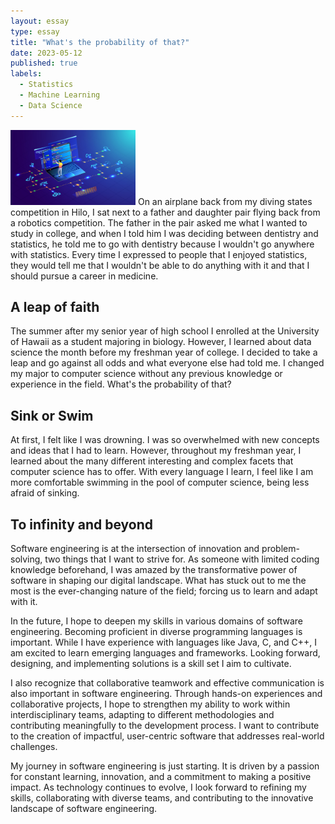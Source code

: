 ```yaml
---
layout: essay
type: essay
title: "What's the probability of that?"
date: 2023-05-12
published: true
labels:
  - Statistics
  - Machine Learning
  - Data Science
---
```


<img width="200px" 
     class="rounded float-start pe-4" 
     src="../img/software.png" >
On an airplane back from my diving states competition in Hilo, I sat next to a father and daughter pair flying back from a robotics competition. The father in the pair asked me what I wanted to study in college, and when I told him I was deciding between dentistry and statistics, he told me to go with dentistry because I wouldn't go anywhere with statistics. Every time I expressed to people that I enjoyed statistics, they would tell me that I wouldn't be able to do anything with it and that I should pursue a career in medicine.

## A leap of faith
The summer after my senior year of high school I enrolled at the University of Hawaii as a student majoring in biology. However, I learned about data science the month before my freshman year of college. I decided to take a leap and go against all odds and what everyone else had told me. I changed my major to computer science without any previous knowledge or experience in the field. What's the probability of that?

## Sink or Swim
At first, I felt like I was drowning. I was so overwhelmed with new concepts and ideas that I had to learn. However, throughout my freshman year, I learned about the many different interesting and complex facets that computer science has to offer. With every language I learn, I feel like I am more comfortable swimming in the pool of computer science, being less afraid of sinking.

## To infinity and beyond
Software engineering is at the intersection of innovation and problem-solving, two things that I want to strive for. As someone with limited coding knowledge beforehand, I was amazed by the transformative power of software in shaping our digital landscape. What has stuck out to me the most is the ever-changing nature of the field; forcing us to learn and adapt with it.

In the future, I hope to deepen my skills in various domains of software engineering. Becoming proficient in diverse programming languages is important. While I have experience with languages like Java, C, and C++, I am excited to learn emerging languages and frameworks. Looking forward, designing, and implementing solutions is a skill set I aim to cultivate.

I also recognize that collaborative teamwork and effective communication is also important in software engineering. Through hands-on experiences and collaborative projects, I hope to strengthen my ability to work within interdisciplinary teams, adapting to different methodologies and contributing meaningfully to the development process. I want to contribute to the creation of impactful, user-centric software that addresses real-world challenges.

My journey in software engineering is just starting. It is driven by a passion for constant learning, innovation, and a commitment to making a positive impact. As technology continues to evolve, I look forward to refining my skills, collaborating with diverse teams, and contributing to the innovative landscape of software engineering.
